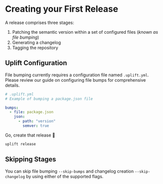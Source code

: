 # Creating your First Release

A release comprises three stages:

1. Patching the semantic version within a set of configured files (_known as file bumping_)
1. Generating a changelog
1. Tagging the repository

## Uplift Configuration

File bumping currently requires a configuration file named `.uplift.yml`. Please review our guide on configuring file bumps for comprehensive details.

```yaml linenums="1"
# .uplift.yml
# Example of bumping a package.json file

bumps:
  - file: package.json
    json:
      - path: "version"
        semver: true
```

Go, create that release 🚀

```sh
uplift release
```

## Skipping Stages

You can skip file bumping `--skip-bumps` and changelog creation `--skip-changelog` by using either of the supported flags.
